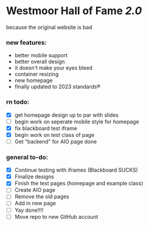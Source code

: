 # Westmoor Hall of Fame *2.0*
because the original website is bad
### new features:

- better mobile support
- better overall design
- it doesn't make your eyes bleed
- container resizing
- new homepage
- finally updated to 2023 standards®

### rn todo:
- [X] get homepage design up to par with slides
- [ ] begin work on seperate mobile style for homepage
- [X] fix blackboard test iframe
- [X] begin work on test class of page
- [ ] Get "backend" for AIO page done

### general to-do:
- [X] Continue testing with iframes (Blackboard SUCKS)
- [X] Finalize designs
- [X] Finish the test pages (homepage and example class)
- [ ] Create AIO page
- [ ] Remove the old pages
- [ ] Add in new page
- [ ] Yay done!!!!
- [ ] Move repo to new GitHub account